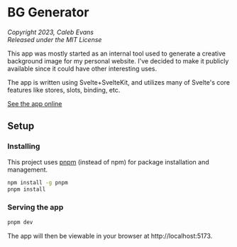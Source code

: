 # BG Generator

_Copyright 2023, Caleb Evans_  
_Released under the MIT License_

This app was mostly started as an internal tool used to generate a creative
background image for my personal website. I've decided to make it publicly
available since it could have other interesting uses.

The app is written using Svelte+SvelteKit, and utilizes many of Svelte's core
features like stores, slots, binding, etc.

[See the app online](https://projects.calebevans.me/bg-generator/)

## Setup

### Installing

This project uses [pnpm][pnpm] (instead of npm) for package installation and
management.

[pnpm]: https://pnpm.io/

```bash
npm install -g pnpm
pnpm install
```

### Serving the app

```bash
pnpm dev
```

The app will then be viewable in your browser at http://localhost:5173.
